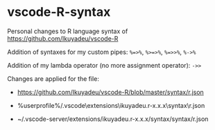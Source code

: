# vscode-R-syntax

Personal changes to R language syntax of https://github.com/Ikuyadeu/vscode-R

Addition of syntaxes for my custom pipes: `%=>%`, `%>=>%`, `%=>>%`, `%->%`

Addition of my lambda operator (no more assignment operator): `->>`

Changes are applied for the file:

- https://github.com/Ikuyadeu/vscode-R/blob/master/syntax/r.json

- %userprofile%/.vscode\extensions\ikuyadeu.r-x.x.x\syntax\r.json

- ~/.vscode-server/extensions/ikuyadeu.r-x.x.x/syntax/syntax/r.json
